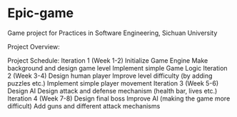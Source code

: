 # Epic-game
Game project for Practices in Software Engineering, Sichuan University


Project Overview:

Project Schedule:
Iteration 1 (Week 1-2)
	Initialize Game Engine
	Make background and design game level
	Implement simple Game Logic
Iteration 2 (Week 3-4)
	Design human player
	Improve level difficulty (by adding puzzles etc.)
	Implement simple player movement
Iteration 3 (Week 5-6)
	Design AI
	Design attack and defense mechanism (health bar, lives etc.)
Iteration 4 (Week 7-8)
	Design final boss
	Improve AI (making the game more difficult)
	Add guns and different attack mechanisms
